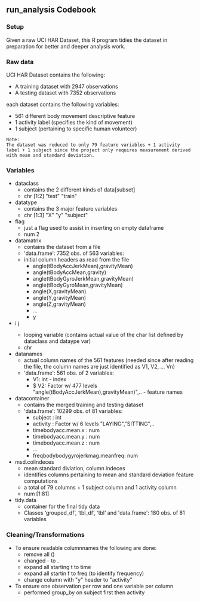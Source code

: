 ## run_analysis Codebook

### Setup

Given a raw UCI HAR Dataset, this R program tidies the dataset in preparation for better and deeper analysis work.

### Raw data
UCI HAR Dataset contains the following:
* A training dataset with 2947 observations
* A testing dataset with 7352 observations 

each dataset contains the following variables:
* 561 different body movement descriptive feature
* 1 activity label (specifies the kind of movement)
* 1 subject (pertaining to specific human volunteer)

```
Note:
The dataset was reduced to only 79 feature variables + 1 activity label + 1 subject since the project only requires measurement derived with mean and standard deviation.
```

### Variables
* dataclass
	* contains the 2 different kinds of data[subset]
	* chr [1:2] "test" "train"
* datatype
	* contains the 3 major feature variables 
	* chr [1:3] "X" "y" "subject"
* flag
	* just a flag used to assist in inserting on empty dataframe
	* num 2
* datamatrix
	* contains the dataset from a file
	* 'data.frame':	7352 obs. of  563 variables:
	* initial column headers as read from the file
		* angle(tBodyAccJerkMean),gravityMean)
		* angle(tBodyAccMean,gravity)
		* angle(tBodyGyroJerkMean,gravityMean)
		* angle(tBodyGyroMean,gravityMean)
		* angle(X,gravityMean)
		* angle(Y,gravityMean)
		* angle(Z,gravityMean)
		* ...
		* y
* i <and> j
	* looping variable (contains actual value of the char list defined by dataclass and dataype var)
	* chr
* datanames
	* actual column names of the 561 features (needed since after reading the file, the column names are just identified as V1, V2, ... Vn)
	* 'data.frame':	561 obs. of  2 variables:
 		* V1: int  - index
 		* $ V2: Factor w/ 477 levels "angle(tBodyAccJerkMean),gravityMean)",.. - feature names
* datacontainer
	* contains the merged training and testing dataset
	* 'data.frame':	10299 obs. of  81 variables:
 		* subject                         : int  
 		* activity                        : Factor w/ 6 levels "LAYING","SITTING",..
 		* timebodyacc.mean.x              : num 
 		* timebodyacc.mean.y              : num 
 		* timebodyacc.mean.z              : num 
 		* ... 
 		* freqbodybodygyrojerkmag.meanfreq: num 
* msd.colindeces
	* mean standard diviation, column indeces
	* identifies columns pertaining to mean and standard deviation feature computations
	* a total of 79 columns + 1 subject column and 1 activity column
	* num [1:81] 
* tidy.data
	* container for the final tidy data
	* Classes ‘grouped_df’, ‘tbl_df’, ‘tbl’ and 'data.frame':	180 obs. of  81 variables


### Cleaning/Transformations
* To ensure readable columnnames the following are done:
	* remove all ()
	* changed - to .
	* expand all starting t to time
	* expand all startin f to freq (to identify frequency)
	* change column with "y" header to "activity"
* To ensure one observation per row and one variable per column
	* performed group_by on subject first then activity
